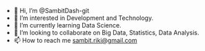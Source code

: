 - 👋 Hi, I’m @SambitDash-git
- 👀 I’m interested in Development and Technology.
- 🌱 I’m currently learning Data Science.
- 🎉 I’m looking to collaborate on Big Data, Statistics, Data Analysis.
- 📫 How to reach me sambit.riki@gmail.com

<!---
SambitDash-git/SambitDash-git is a ✨ special ✨ repository because its `README.md` (this file) appears on your GitHub profile.
You can click the Preview link to take a look at your changes.
--->
